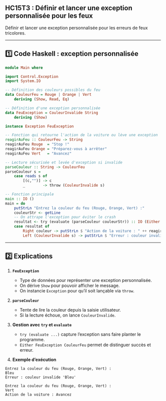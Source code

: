## HC15T3 : Définir et lancer une exception personnalisée pour les feux

Définir et lancer une exception personnalisée pour les erreurs de feux tricolores.

---

## 1️⃣ Code Haskell : exception personnalisée

```haskell
module Main where

import Control.Exception
import System.IO

-- Définition des couleurs possibles du feu
data CouleurFeu = Rouge | Orange | Vert
    deriving (Show, Read, Eq)

-- Définition d'une exception personnalisée
data FeuException = CouleurInvalide String
    deriving (Show)

instance Exception FeuException

-- Fonction qui retourne l'action de la voiture ou lève une exception
reagirAuFeu :: CouleurFeu -> String
reagirAuFeu Rouge  = "Stop !"
reagirAuFeu Orange = "Préparez-vous à arrêter"
reagirAuFeu Vert   = "Avancez"

-- Lecture sécurisée et levée d'exception si invalide
parseCouleur :: String -> CouleurFeu
parseCouleur s =
    case reads s of
        [(c,"")] -> c
        _        -> throw (CouleurInvalide s)

-- Fonction principale
main :: IO ()
main = do
    putStrLn "Entrez la couleur du feu (Rouge, Orange, Vert) :"
    couleurStr <- getLine
    -- On attrape l'exception pour éviter le crash
    resultat <- try (evaluate (parseCouleur couleurStr)) :: IO (Either FeuException CouleurFeu)
    case resultat of
        Right couleur -> putStrLn $ "Action de la voiture : " ++ reagirAuFeu couleur
        Left (CouleurInvalide s) -> putStrLn $ "Erreur : couleur invalide '" ++ s ++ "'"
```

---

## 2️⃣ Explications

1. **`FeuException`**

   * Type de données pour représenter une exception personnalisée.
   * On dérive `Show` pour pouvoir afficher le message.
   * On instancie `Exception` pour qu’il soit lançable via `throw`.

2. **`parseCouleur`**

   * Tente de lire la couleur depuis la saisie utilisateur.
   * Si la lecture échoue, on lance `CouleurInvalide`.

3. **Gestion avec `try` et `evaluate`**

   * `try (evaluate ...)` capture l’exception sans faire planter le programme.
   * `Either FeuException CouleurFeu` permet de distinguer succès et erreur.

4. **Exemple d’exécution**

```
Entrez la couleur du feu (Rouge, Orange, Vert) :
Bleu
Erreur : couleur invalide 'Bleu'
```

```
Entrez la couleur du feu (Rouge, Orange, Vert) :
Vert
Action de la voiture : Avancez
```

